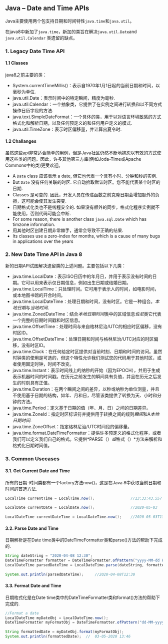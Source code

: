 ## Java – Date and Time APIs

Java主要使用两个包支持日期和时间特性`java.time`和`java.util`。

在java8中新加了`java.time`，新加的类旨在解决`java.util.Date`and `java.util.Calendar` 类遗留的缺点。

### 1. Legacy Date Time API

#### 1.1 Classes

java8之前主要的类：

- System.currentTimeMillis()：表示自1970年1月1日起的当前日期和时间，以毫秒为单位.
- java.util.Date：表示时间中的特定瞬间，精度为毫秒.
- java.util.Calendar：一个抽象类，它提供了在实例之间进行转换和以不同方式操作日历字段的方法.
- java.text.SimpleDateFormat：一个具体的类，用于以对语言环境敏感的方式格式化和解析日期，以及任何预定义的和任何用户定义的模式.
- java.util.TimeZone：表示时区偏移量，并计算出夏令时.

#### 1.2 Challanges

虽然这些api非常适合简单的用例，但是Java社区仍然不断地抱怨以有效的方式使用这些类的问题。因此，许多其他第三方库(例如Joda-Time或Apache Commons中的类)更受欢迎。

- A `Date` class 应该表示 a date, 但它也代表一个具有小时、分钟和秒的实例.
- But `Date` 没有任何关联的时区. 它自动拾取默认时区。您不能代表某个时区的日期.
- Classes 是可变的. 因此，开发人员在传递函数之前克隆日期会增加额外的负担，这可能会使其发生突变.
- 日期格式化类也不是线程安全的. 如果没有额外的同步，格式化程序实例就不能使用，否则代码可能会中断.
- For some reason, there is another class `java.sql.Date` which has timzone information.
- 用其他时区创建日期非常棘手，通常会导致不正确的结果.
- Its classes use a zero-index for months, which is a cause of many bugs in applications over the years

### 2. New Date Time API in Java 8

新的日期API试图解决遗留类的上述问题。主要包括以下几类：

- java.time.LocalDate：表示ISO日历中的年月日，并用于表示没有时间的日期。它可以用来表示仅日期信息，例如出生日期或结婚日期。
- java.time.LocalTime：只处理时间。它可用于表示人的时间，如电影时间，或本地图书馆的开合时间。
- java.time.LocalDateTime：处理日期和时间，没有时区。它是一种组合。*本地日期*与*当地时间*.
- java.time.ZonedDateTime：结合*本地日期时间*类中的区域信息*佐尼*类它代表一个完整的日期时间戳和时区信息。
- java.time.OffsetTime：处理时间与来自格林尼治/UTC的相应时区偏移，没有时区ID。
- java.time.OffsetDateTime：处理日期和时间与格林尼治/UTC对应的时区偏移，没有时区ID。
- java.time.Clock：在任何给定时区提供对当前时刻、日期和时间的访问。虽然时钟类的使用是可选的，但这个特性允许我们测试您的代码用于其他时区，或者使用固定时钟，时间不改变。
- java.time.Instant：表示时间线上的纳秒的开始（因为EPOCH），并用于生成表示机器时间的时间戳。在历元之前发生的瞬间具有负值，并且在历元之后发生的时刻具有正值。
- java.time.Duration：在两个瞬间之间的差异，以秒或纳秒为单位测量，并且不使用基于日期的结构，如年、月和日，尽管该类提供了转换为天、小时和分钟的方法。
- java.time.Period：定义基于日期的值（年、月、日）之间的日期差异。
- java.time.ZoneId：指定时区标识符并提供用于转换之间的规则*瞬间*和A*本地日期时间*.
- java.time.ZoneOffset：指定格林尼治/UTC时间段的偏移量。
- java.time.format.DateTimeFormatter：提供许多预定义的格式化程序，或者我们可以定义我们自己的格式。它提供*PARSE（）*或*格式（）*方法来解析和格式化日期时间值。

### 3. Common Usecases

#### 3.1. Get Current Date and Time

所有的日期-时间类都有一个factory方法now()，这是在Java 8中获取当前日期和时间的首选方法.

```java
LocalTime currentTime = LocalTime.now();                //13:33:43.557
 
LocalDate currentDate = LocalDate.now();                //2020-05-03
 
LocalDateTime currentDateTime = LocalDateTime.now();    //2020-05-03T13:33:43.557
```

#### 3.2. Parse Date and Time

日期解析是在Date time类中的DateTimeFormatter类和parse()方法的帮助下完成的.

```java
String dateString = "2020-04-08 12:30";
DateTimeFormatter formatter = DateTimeFormatter.ofPattern("yyyy-MM-dd HH:mm");
LocalDateTime parsedDateTime = LocalDateTime.parse(dateString, formatter);
 
System.out.println(parsedDateTime);     //2020-04-08T12:30
```

#### 3.3. Format Date and Time

日期格式化是在Date time类中的DateTimeFormatter类和format()方法的帮助下完成的.

```java
//Format a date
LocalDateTime myDateObj = LocalDateTime.now();
DateTimeFormatter myFormatObj = DateTimeFormatter.ofPattern("dd-MM-yyyy HH:mm");
 
String formattedDate = myDateObj.format(myFormatObj);
System.out.println(formattedDate);  //  03-05-2020 13:46
```


